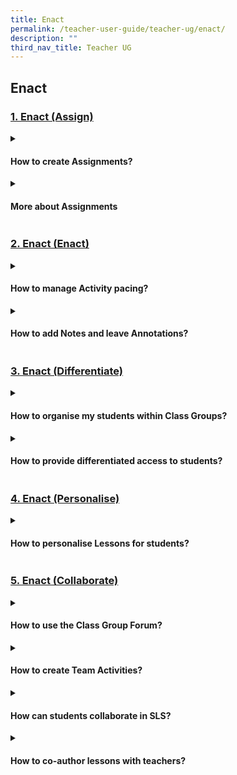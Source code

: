 ```yaml
---
title: Enact
permalink: /teacher-user-guide/teacher-ug/enact/
description: ""
third_nav_title: Teacher UG
---
```

## Enact

### [1. Enact (Assign)](/teacher-user-guide/discover/index/)

<details><summary><h4> How to create Assignments?</h4></summary>

<ol>
<li>Assignments
  <ul>
  <li><a target="_blank" href="https://www.notion.so/Create-Assignments-57b945d3186b494ca2ab9d80a184d30f">Create Assignments</a></li>
  <li><a target="_blank" href="https://www.notion.so/Quick-Assign-Activities-Quizzes-NEW-6b28557882c04d9e99089d297e974fe4">Quick Assign Activities/Quizzes (NEW)</a></li>
  </ul>
</li>
<li>Assign
  <ul>
  <li><a target="_blank" href="https://www.notion.so/Assign-MOE-Library-Lessons-50ab6026356d4e47b2d7da04097a407a">Assign MOE Library Lessons</a></li>
  <li><a target="_blank" href="https://www.notion.so/Assign-Community-Gallery-Lessons-f74994bf9f8c4344b6ae286d4171e8b6">Assign Community Gallery Lessons</a></li>
  <li><a target="_blank" href="https://www.notion.so/Add-Assignments-to-Class-Group-f788876fb3394080ba18dd0cafb8f1b2">Add Assignments to Class Group</a></li>
  </ul>
</li>
</ol>
</details>

<details><summary><h4>More about Assignments</h4></summary>

<ul>
<li><a target="_blank" href="https://www.notion.so/Manage-Assignments-e8dfaf38e7e645d2b3257148ca5b79cf">Manage Assignments</a></li>
<li><a target="_blank" href="https://www.notion.so/Schedule-Assignments-4af53c198aa14f228ee41ee3034408d1">Schedule Assignments</a></li>
<li><a target="_blank" href="https://www.notion.so/Edit-Assignments-c79f4ec524564f41b01bf2227c54b60f">Edit Assignments</a></li>
<li><a target="_blank" href="https://www.notion.so/Pause-Resume-Assignments-e4ee6a3e3ae14abc89911f502b9d7532">Pause/Resume Assignments</a></li>
<li><a target="_blank" href="https://www.notion.so/Move-Assignments-8d2d78b423b742cea1bf5dcf30ff7d0c">Move Assignments</a></li>
<li><a target="_blank" href="https://www.notion.so/Delete-Assignments-ce1ba49497c8485285520981bc8972ee">Delete Assignments</a></li>
<li><a target="_blank" href="https://www.notion.so/Copy-Assignments-ab01687d036f450ba6c88f0a77aca6cd">Copy Assignments</a></li>
<li><a target="_blank" href="https://www.notion.so/Allow-Students-to-Copy-Assignments-464aa9acc79441279dbd1d15b46ebc44">Allow Students to Copy Assignments</a></li>
<li><a target="_blank" href="https://www.notion.so/Allow-Students-to-Share-Assignments-7979b3be104d4431bd7a2335bcca956a">Allow Students to Share Assignments</a></li>
<li><a target="_blank" href="https://www.notion.so/Highlight-and-Annotate-in-Teacher-s-Copy-of-Assignment-d26a685f3af54e42916b96b63094d244">Highlight and Annotate in Teacher's Copy of Assignment</a></li>
</ul>
</details>

### [2. Enact (Enact)](/teacher-user-guide/discover/index/)

<details><summary><h4>How to manage Activity pacing?</h4></summary>

<ul>
<li><a target="_blank" href="https://www.notion.so/Change-Access-to-Activities-b3162b83b65840118b98aac7d8415e67">Change Access to Activities</a></li>
</ul>
</details>
<details><summary><h4>How to add Notes and leave Annotations?</h4></summary>
	
<ul>
<li><a target="_blank" href="https://www.notion.so/Underline-and-Annotate-Students-Responses-1a7cd80b434d4944ac4328cb18a79be6">Underline and Annotate Students' Responses</a></li>
</ul>	
</details>

### [3. Enact (Differentiate)](/teacher-user-guide/discover/index/)

<details><summary><h4>How to organise my students within Class Groups?</h4></summary>

<ul>
<li><a target="_blank" href="https://www.notion.so/About-Subgroups-1470e32a452a4d7898b812dc7446bd51">About Subgroups</a></li>
<li><a target="_blank" href="https://www.notion.so/Create-Subgroups-39f9abc114de4da5a0fc7aadaf85f1e4">Create Subgroups</a></li>
<li><a target="_blank" href="https://www.notion.so/View-Subgroups-5c8d9aa1d004417089d64cc7e3164c2a">View Subgroups</a></li>
<li><a target="_blank" href="https://www.notion.so/Edit-or-Delete-a-Subgroup-c1c90da739d44019bcecbf2de0f65189">Edit or Delete a Subgroup</a></li>
</ul>
</details>

<details><summary><h4>How to provide differentiated access to students?</h4></summary>

<ul>
  <li><a target="_blank" href="https://www.notion.so/Add-Section-Prerequisites-cca3a5fb4b604466becb7cdac54aa54a">Add Section Prerequisites</a></li>
  <li><a target="_blank" href="https://www.notion.so/Set-Differentiated-Access-952356f305d14b25b429c2567aa8dfb9">Set Differentiated Access</a></li>
</ul>
</details>

### [4. Enact (Personalise)](/teacher-user-guide/discover/index/)

<details><summary><h4>How to personalise Lessons for students?</h4></summary>
<ul>
  <li><a target="_blank" href="https://www.notion.so/Set-Optional-Activities-Quizzes-f4a756d986294893b524808660fba010">Set Optional Activities &amp; Quizzes</a>
</li>
</ul>
</details>

### [5. Enact (Collaborate)](/teacher-user-guide/discover/index/)

<details><summary><h4>How to use the Class Group Forum?</h4></summary>

<ul>
  <li><a target="_blank" href="https://www.notion.so/About-the-Forum-7fa2e38bee6b4fb6bfb129b57a3826c1">About the Forum</a></li>
  <li><a target="_blank" href="https://www.notion.so/Change-Forum-Settings-065c1cc3db094053806016a28692fbea">Change Forum Settings</a></li>
  <li><a target="_blank" href="https://www.notion.so/Post-and-Comment-in-the-Forum-4ed3a412f8ae4e28878be3d6d595ca8b">Post and Comment in the Forum</a></li>
</ul>
</details>

<details><summary><h4> How to create Team Activities?</h4></summary>

<ul>
<li><a target="_blank" href="https://www.notion.so/Create-Team-Activities-New-6c0575d551824f87abdd350c03578630">Create Team Activities (New)</a></li>
<li><a target="_blank" href="https://www.notion.so/Create-Teams-a087118f0b1845e897c946bfaaa37ee4">Create Teams</a></li>
</ul>
</details>

<details><summary><h4>How can students collaborate in SLS?</h4></summary>

<ul>
<li><a target="_blank" href="https://www.notion.so/Add-an-Interactive-Thinking-Tool-6f55a46973f14ee1aa0a645bbbef3b57">Add an Interactive Thinking Tool</a></li>
<li><a target="_blank" href="https://www.notion.so/Add-a-Poll-1472c16615054d62bc7428fa21273cf2">Add a Poll</a></li>
<li><a target="_blank" href="https://www.notion.so/Add-a-Discussion-Topic-New-e5d1a14cd0d04d5cbb3718c93e67bc30">Add a Discussion &amp; Topic (New)</a></li>
</ul>
</details>

<details><summary><h4> How to co-author lessons with teachers?</h4></summary>

<ul>
  <li><a target="_blank" href="https://www.notion.so/Share-a-Lesson-a87560faac4940bdbed829c616ddb1fc">Share a Lesson</a></li>
  <li><a target="_blank" href="https://www.notion.so/Access-a-Shared-Lesson-8f4e9487e32344e48627aa71dce6d857">Access a Shared Lesson</a></li>
</ul>
</details>
